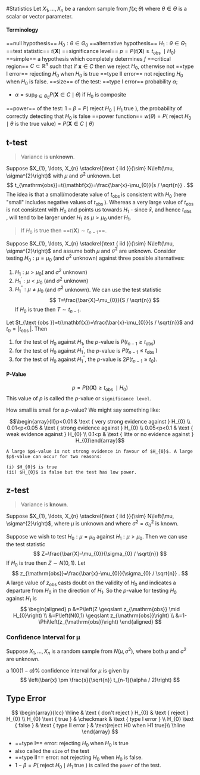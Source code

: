
#Statistics 
Let $X_{1}, \ldots, X_{n}$ be a random sample from $f(x ; \theta)$ where $\theta \in \Theta$ is a scalar or vector parameter.
#### Terminology
==null hypothesis== $H_{0}: \theta \in \Theta_{0}$
==alternative hypothesis== $H_{1}: \theta \in \Theta_{1}$
==test statistic== $t(\mathbf{X})$
==significance level== $p=P\left(t(\mathbf{X}) \geqslant t_{\text {obs }} \mid H_{0}\right)$
==simple== a hypothesis which completely determines $f$
==critical region== $C \subset \mathbb{R}^{n}$ such that if $\mathbf{x} \in C$ then we reject $H_{0}$, otherwise not
==type I error== rejecting $H_{0}$ when $H_{0}$ is true
==type II error== not rejecting $H_{0}$ when $H_{0}$ is false.
==size== of the test: ==type I error== probability $\alpha$; 
- $\alpha=\sup _{\theta \in \Theta_{0}} P(\mathbf{X} \in C \mid \theta)$ if $H_0$ is composite

==power== of the test: $1-\beta=P\left(\right.$ reject $H_{0} \mid H_{1}$ true $)$, the probability of correctly detecting that $H_0$ is false
==power function== $w(\theta)=P\left(\text { reject } H_{0} \mid \theta \text { is the true value}\right)=P(\mathbf{X} \in C \mid \theta)$

## t-test
> Variance is **unknown**.

Suppose $X_{1}, \ldots, X_{n} \stackrel{\text { iid }}{\sim} N\left(\mu, \sigma^{2}\right)$ with $\mu$ and $\sigma^{2}$ unknown.
Let
$$
t_{\mathrm{obs}}=t(\mathbf{x})=\frac{\bar{x}-\mu_{0}}{s / \sqrt{n}} .
$$
The idea is that a small/moderate value of $t_{\text {obs }}$ is consistent with $H_{0}$ (here "small" includes negative values of $\left.t_{\text {obs }}\right)$. Whereas a very large value of $t_{\text {obs }}$ is not consistent with $H_{0}$ and points us towards $H_{1}$ - since $\bar{x}$, and hence $t_{\text {obs }}$, will tend to be larger under $H_{1}$ as $\mu>\mu_{0}$ under $H_{1}$.

> If $H_0$ is true then ==$t(\mathbf{X}) \sim t_{n-1}$==.

Suppose $X_{1}, \ldots, X_{n} \stackrel{\text { iid }}{\sim} N\left(\mu, \sigma^{2}\right)$ and assume both $\mu$ and $\sigma^{2}$ are unknown. Consider testing $H_{0}: \mu=\mu_{0}$ (and $\sigma^{2}$ unknown) against three possible alternatives:
1) $H_{1}: \mu>\mu_{0}\left(\right.$ and $\sigma^{2}$ unknown)
2) $H_{1}^{\prime}: \mu<\mu_{0}$ (and $\sigma^{2}$ unknown)
3) $H_{1}^{\prime \prime}: \mu \neq \mu_{0}$ (and $\sigma^{2}$ unknown).
We can use the test statistic
$$
T=\frac{\bar{X}-\mu_{0}}{S / \sqrt{n}}
$$
If $H_{0}$ is true then $T \sim t_{n-1}$.

Let $t_{\text {obs }}=t(\mathbf{x})=\frac{\bar{x}-\mu_{0}}{s / \sqrt{n}}$ and $t_{0}=\left|t_{\text {obs }}\right|$. Then
1) for the test of $H_{0}$ against $H_{1}$, the $p$-value is $P\left(t_{n-1} \geqslant t_{\mathrm{obs}}\right)$
2) for the test of $H_{0}$ against $H_{1}^{\prime}$, the $p$-value is $P\left(t_{n-1} \leqslant t_{\text {obs }}\right)$
3) for the test of $H_{0}$ against $H_{1}^{\prime \prime}$, the $p$-value is $2 P\left(t_{n-1} \geqslant t_{0}\right)$.

#### P-Value

$$p=P\left(t(\mathbf{X}) \geqslant t_{\text {obs }} \mid H_{0}\right)$$
This value of $p$ is called the $p$-value or `significance level`. 

How small is small for a $p$-value? We might say something like:

$$\begin{array}{ll}p<0.01 & \text { very strong evidence against } H_{0} \\ 0.01<p<0.05 & \text { strong evidence against } H_{0} \\ 0.05<p<0.1 & \text { weak evidence against } H_{0} \\ 0.1<p & \text { litte or no evidence against } H_{0}\end{array}$$

```ad-warning
A large $p$-value is not strong evidence in favour of $H_{0}$. A large $p$-value can occur for two reasons: 

(i) $H_{0}$ is true 
(ii) $H_{0}$ is false but the test has low power.
```

## z-test
> Variance is **known**.

Suppose $X_{1}, \ldots, X_{n} \stackrel{\text { iid }}{\sim} N\left(\mu, \sigma^{2}\right)$, where $\mu$ is unknown and where $\sigma^{2}=\sigma_{0}^{2}$ is known.

Suppose we wish to test $H_{0}: \mu=\mu_{0}$ against $H_{1}: \mu>\mu_{0}$. Then we can use the test statistic
$$
Z=\frac{\bar{X}-\mu_{0}}{\sigma_{0} / \sqrt{n}}
$$
If $H_{0}$ is true then $Z \sim N(0,1)$.
Let
$$
z_{\mathrm{obs}}=\frac{\bar{x}-\mu_{0}}{\sigma_{0} / \sqrt{n}} .
$$
A large value of $z_{\text {obs }}$ casts doubt on the validity of $H_{0}$ and indicates a departure from $H_{0}$ in the direction of $H_{1}$. So the $p$-value for testing $H_{0}$ against $H_{1}$ is
$$
\begin{aligned}
p &=P\left(Z \geqslant z_{\mathrm{obs}} \mid H_{0}\right) \\
&=P\left(N(0,1) \geqslant z_{\mathrm{obs}}\right) \\
&=1-\Phi\left(z_{\mathrm{obs}}\right)
\end{aligned}
$$

### Confidence Interval for µ
Suppose $X_{1}, \ldots, X_{n}$ is a random sample from $N\left(\mu, \sigma^{2}\right)$, where both $\mu$ and $\sigma^{2}$ are unknown.

a $100(1-\alpha) \%$ confidence interval for $\mu$ is given by
$$
\left(\bar{x} \pm \frac{s}{\sqrt{n}} t_{n-1}(\alpha / 2)\right)
$$

## Type Error
$$
\begin{array}{lcc}
\hline & \text { don't reject } H_{0} & \text { reject } H_{0} \\
 H_{0} \text { true } & \checkmark & \text { type I error } \\
H_{0} \text { false } & \text { type II error } & \text{reject H0 when H1 true}\\
\hline
\end{array}
$$
- ==type I== error: rejecting $H_{0}$ when $H_{0}$ is true
- also called the `size` of the test
- ==type II== error: not rejecting $H_{0}$ when $H_{0}$ is false.
- $1-\beta=P\left(\right.$ reject $H_{0} \mid H_{1}$ true $)$ is called the `power` of the test.



